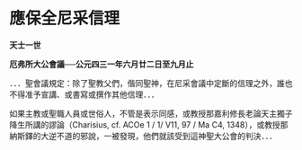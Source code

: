 # 應保全尼采信理


**天士一世**

**厄弗所大公會議──公元四三一年六月廿二日至九月止**





．．．聖會議規定：除了聖教父們，偕同聖神，在尼采會議中定斷的信理之外，誰也不得准予宣講、或書寫或撰作其他信理．．．

如果主教或聖職人員或世俗人，不管是表示同感，或教授那嘉利修長老論天主獨子降生所講的謬論（Charisius, cf. 
ACOe 1 / 1/ V11, 97 / Ma C4, 
1348），或教授那納斯鐸的大逆不道的邪說，一被發現，他們就該受到這神聖大公會的判決．．．

